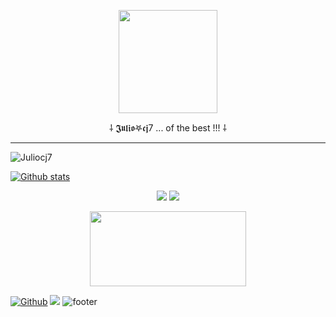 <!--![header](https://capsule-render.vercel.app/api?type=wave&color=gradient&height=150&section=header)-->

<p align="center"><img src="https://media3.giphy.com/media/F3dhZomZnK8C16Pzj7/giphy.gif?cid=82a1493bqkjqefefktyzyb8rennvbebfb132blbiuuu0e9d5&rid=giphy.gif&ct=s" width="158" height="165"/> </p>

<p align="center">
  ⸸ 𝕵𝖚𝖑𝖎𝖔𖤐𝖈𝖏7
... of the best !!! ⸸
</p>

---
<p align=left> <img src=https://komarev.com/ghpvc/?username=Juliocj7 alt=Juliocj7 /> </p>

[![Github stats](https://github-readme-stats.vercel.app/api?username=Juliocj7&show_icons=true&theme=dark&include_all_commits=true)](https://github.com/Juliocj7/github-readme-stats)


<p align="center">
<a href="https://github.com/Juliocj7/UtilsCj7"><img src="https://github-readme-stats.vercel.app/api/pin/?username=Juliocj7&repo=UtilsCj7&show_icons=true&theme=dark"></a>
<a href="https://github.com/Juliocj7/MsfCj7"><img src="https://github-readme-stats.vercel.app/api/pin/?username=Juliocj7&repo=MsfCj7&show_icons=true&theme=dark"></a>
</p>

<p align="center"><img src="https://media2.giphy.com/media/Xg4LHuOqqlz6cUyKdu/giphy.gif?cid=6c09b952d3bbbd4e27c293e00260041f3686a55eb6ede36d&rid=giphy.gif&ct=s" width="250" height="120"/></p>

[![Github](https://img.shields.io/badge/-Github-181717?style=for-the-badge&logo=Github&logoColor=grey)](https://github.com/Juliocj7)
![](https://estruyf-github.azurewebsites.net/api/VisitorHit?user=Juliocj7&repo=github-visitors-badge&countColorcountColor&countColor=%23211F18)
![footer](https://capsule-render.vercel.app/api?type=wave&color=gradient&height=150&section=footer)

